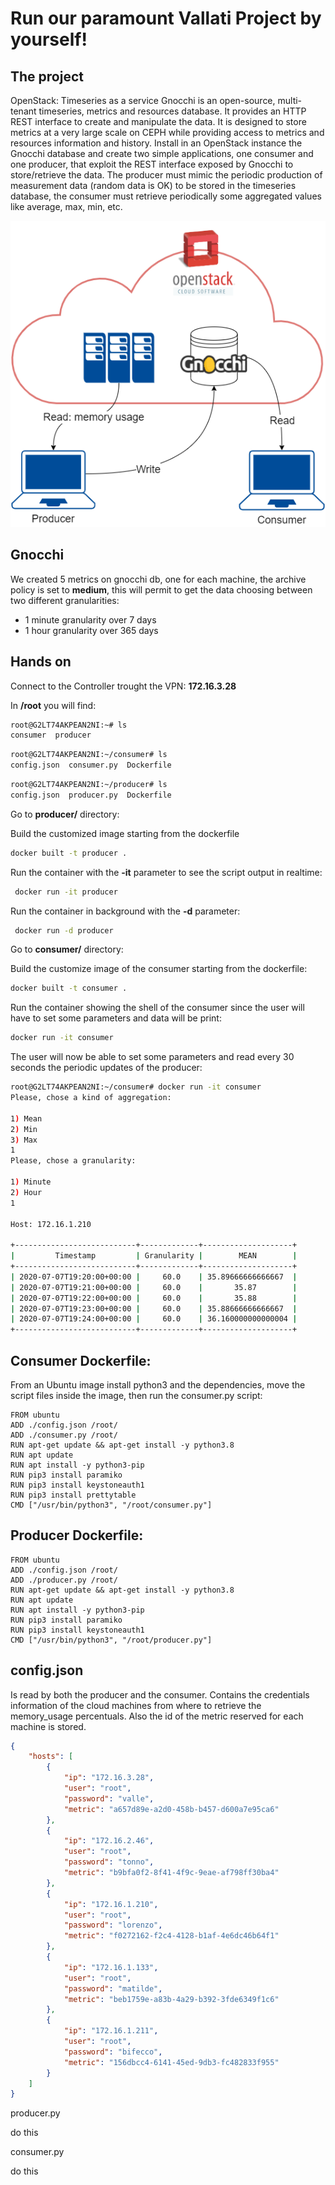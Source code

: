 # Run our paramount Vallati Project by yourself!

## The project
OpenStack: Timeseries as a service
Gnocchi is an open-source, multi-tenant timeseries, metrics and resources database. It provides an HTTP REST interface to create and manipulate the data. It is designed to store metrics at a very large scale on CEPH while providing access to metrics and resources information and history.
Install in an OpenStack instance the Gnocchi database and create two simple applications, one consumer and one producer, that exploit the REST interface exposed by Gnocchi to store/retrieve the data. The producer must mimic the periodic production of measurement data (random data is OK) to be stored in the timeseries database, the consumer must retrieve periodically some aggregated values like average, max, min, etc.

![img](Gnocchi_architecture.png)

## Gnocchi

We created 5 metrics on gnocchi db, one for each machine,
the archive policy is set to **medium**, this will permit to get the data choosing between two different granularities:

- 1 minute granularity over 7 days
- 1 hour granularity over 365 days

## Hands on

Connect to the Controller trought the VPN: **172.16.3.28**

In **/root** you will find:

```sh
root@G2LT74AKPEAN2NI:~# ls
consumer  producer 
```

```sh
root@G2LT74AKPEAN2NI:~/consumer# ls
config.json  consumer.py  Dockerfile
```

```sh
root@G2LT74AKPEAN2NI:~/producer# ls
config.json  producer.py  Dockerfile
```

Go to **producer/** directory:

Build the customized image starting from the dockerfile
```sh
docker built -t producer .
```

Run the container with the **-it** parameter to see the script output in realtime:
```sh
 docker run -it producer
```
    
Run the container in background with the **-d** parameter:
```sh
 docker run -d producer
```

Go to **consumer/** directory:

Build the customize image of the consumer starting from the dockerfile:

```sh
docker built -t consumer .
```

Run the container showing the shell of the consumer since the user will have to set some parameters and data will be print:

```sh
docker run -it consumer
```


The user will now be able to set some parameters and read every 30 seconds the periodic updates of the producer:

```sh
root@G2LT74AKPEAN2NI:~/consumer# docker run -it consumer
Please, chose a kind of aggregation:

1) Mean
2) Min
3) Max
1
Please, chose a granularity:

1) Minute
2) Hour
1

Host: 172.16.1.210

+---------------------------+-------------+--------------------+
|         Timestamp         | Granularity |        MEAN        |
+---------------------------+-------------+--------------------+
| 2020-07-07T19:20:00+00:00 |     60.0    | 35.89666666666667  |
| 2020-07-07T19:21:00+00:00 |     60.0    |       35.87        |
| 2020-07-07T19:22:00+00:00 |     60.0    |       35.88        |
| 2020-07-07T19:23:00+00:00 |     60.0    | 35.88666666666667  |
| 2020-07-07T19:24:00+00:00 |     60.0    | 36.160000000000004 |
+---------------------------+-------------+--------------------+

```

## Consumer Dockerfile:

From an Ubuntu image install python3 and the dependencies, move the script files inside the image, then run the consumer.py script:

```
FROM ubuntu
ADD ./config.json /root/
ADD ./consumer.py /root/
RUN apt-get update && apt-get install -y python3.8
RUN apt update
RUN apt install -y python3-pip
RUN pip3 install paramiko
RUN pip3 install keystoneauth1
RUN pip3 install prettytable
CMD ["/usr/bin/python3", "/root/consumer.py"]
```
## Producer Dockerfile:

```
FROM ubuntu
ADD ./config.json /root/
ADD ./producer.py /root/
RUN apt-get update && apt-get install -y python3.8
RUN apt update
RUN apt install -y python3-pip
RUN pip3 install paramiko
RUN pip3 install keystoneauth1
CMD ["/usr/bin/python3", "/root/producer.py"]

```

## config.json 
Is read by both the producer and the consumer.
Contains the credentials information of the cloud machines from where to retrieve the memory_usage percentuals.
Also the id of the metric reserved for each machine is stored.

```json
{
    "hosts": [
        {
            "ip": "172.16.3.28",
            "user": "root",
            "password": "valle",
            "metric": "a657d89e-a2d0-458b-b457-d600a7e95ca6"
        },
        {
            "ip": "172.16.2.46",
            "user": "root",
            "password": "tonno",
            "metric": "b9bfa0f2-8f41-4f9c-9eae-af798ff30ba4"
        },
        {
            "ip": "172.16.1.210",
            "user": "root",
            "password": "lorenzo",
            "metric": "f0272162-f2c4-4128-b1af-4e6dc46b64f1"
        },
        {
            "ip": "172.16.1.133",
            "user": "root",
            "password": "matilde",
            "metric": "beb1759e-a83b-4a29-b392-3fde6349f1c6"
        },
        {
            "ip": "172.16.1.211",
            "user": "root",
            "password": "bifecco",
            "metric": "156dbcc4-6141-45ed-9db3-fc482833f955"
        }
    ]
}
```

producer.py

do this

consumer.py

do this